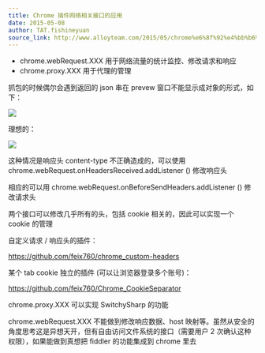 ```yaml
---
title: Chrome 插件网络相关接口的应用
date: 2015-05-08
author: TAT.fishineyuan
source_link: http://www.alloyteam.com/2015/05/chrome%e6%8f%92%e4%bb%b6%e7%bd%91%e7%bb%9c%e7%9b%b8%e5%85%b3%e6%8e%a5%e5%8f%a3%e7%9a%84%e5%ba%94%e7%94%a8/
---
```


-   chrome.webRequest.XXX 用于网络流量的统计监控、修改请求和响应
-   chrome.proxy.XXX 用于代理的管理

抓包的时候偶尔会遇到返回的 json 串在 prevew 窗口不能显示成对象的形式，如下：

![](http://7tszky.com1.z0.glb.clouddn.com/FhUppfp7BdyIvNdls0qg_ZbEyayH)

理想的：

![](http://7tszky.com1.z0.glb.clouddn.com/Fm6v9MKysbCYINkvPSwH-Q8UZ8I7)

这种情况是响应头 content-type 不正确造成的，可以使用 chrome.webRequest.onHeadersReceived.addListener () 修改响应头

相应的可以用 chrome.webRequest.onBeforeSendHeaders.addListener () 修改请求头

两个接口可以修改几乎所有的头，包括 cookie 相关的，因此可以实现一个 cookie 的管理

自定义请求 / 响应头的插件：

<https://github.com/feix760/chrome_custom-headers>

某个 tab cookie 独立的插件 (可以让浏览器登录多个账号)：

<https://github.com/feix760/Chrome_CookieSeparator>

chrome.proxy.XXX 可以实现 SwitchySharp 的功能

chrome.webRequest.XXX 不能做到修改响应数据、host 映射等。虽然从安全的角度思考这是异想天开，但有自由访问文件系统的接口（需要用户 2 次确认这种权限），如果能做到真想把 fiddler 的功能集成到 chrome 里去